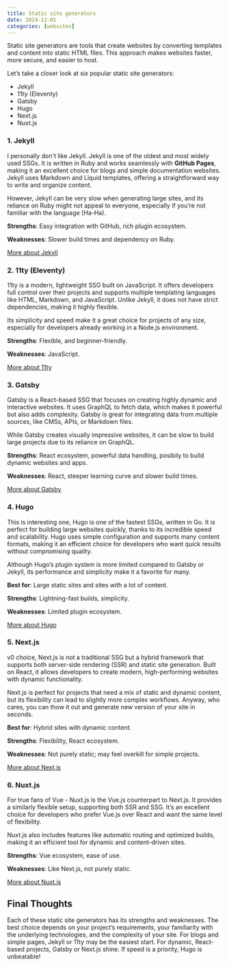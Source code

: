 ```yaml
---
title: Static site generators
date: 2024-12-01
categories: [websites]
---
```


Static site generators are tools that create websites by converting templates and content into static HTML files.
This approach makes websites faster, more secure, and easier to host.

<!--more-->

Let’s take a closer look at six popular static site generators:

- Jekyll
- 11ty (Eleventy)
- Gatsby
- Hugo
- Next.js
- Nuxt.js

### 1. Jekyll

I personally don't like Jekyll. Jekyll is one of the oldest and most widely used SSGs. It is written in Ruby and works seamlessly with **GitHub Pages**, making it an excellent choice for blogs and simple documentation websites.
Jekyll uses Markdown and Liquid templates, offering a straightforward way to write and organize content.

However, Jekyll can be very slow when generating large sites, and its reliance on Ruby might not appeal to everyone, especially if you’re not familiar with the language (Ha-Ha).

**Strengths**: Easy integration with GitHub, rich plugin ecosystem.

**Weaknesses**: Slower build times and dependency on Ruby.

[More about Jekyll](https://jekyllrb.com/)

### 2. 11ty (Eleventy)

11ty is a modern, lightweight SSG built on JavaScript. It offers developers full control over their projects and supports multiple templating languages like HTML, Markdown, and JavaScript.
Unlike Jekyll, it does not have strict dependencies, making it highly flexible.

Its simplicity and speed make it a great choice for projects of any size, especially for developers already working in a Node.js environment.

**Strengths**: Flexible, and beginner-friendly.

**Weaknesses**: JavaScript.

[More about 11ty](https://www.11ty.dev/)

### 3. Gatsby

Gatsby is a React-based SSG that focuses on creating highly dynamic and interactive websites. It uses GraphQL to fetch data, which makes it powerful but also adds complexity.
Gatsby is great for integrating data from multiple sources, like CMSs, APIs, or Markdown files.

While Gatsby creates visually impressive websites, it can be slow to build large projects due to its reliance on GraphQL.

**Strengths**: React ecosystem, powerful data handling, posibily to build dynamic websites and apps.

**Weaknesses**: React, steeper learning curve and slower build times.

[More about Gatsby](https://www.gatsbyjs.com/)

### 4. Hugo

This is interesting one, Hugo is one of the fastest SSGs, written in Go. It is perfect for building large websites quickly, thanks to its incredible speed and scalability.
Hugo uses simple configuration and supports many content formats, making it an efficient choice for developers who want quick results without compromising quality.

Although Hugo’s plugin system is more limited compared to Gatsby or Jekyll, its performance and simplicity make it a favorite for many.

**Best for**: Large static sites and sites with a lot of content.

**Strengths**: Lightning-fast builds, simplicity.

**Weaknesses**: Limited plugin ecosystem.

[More about Hugo](https://gohugo.io/)

### 5. Next.js

v0 choice, Next.js is not a traditional SSG but a hybrid framework that supports both server-side rendering (SSR) and static site generation. Built on React, it allows developers to create modern, high-performing websites with dynamic functionality.

Next.js is perfect for projects that need a mix of static and dynamic content, but its flexibility can lead to slightly more complex workflows. 
Anyway, who cares, you can thow it out and generate new version of your site in seconds.

**Best for**: Hybrid sites with dynamic content.

**Strengths**: Flexibility, React ecosystem.

**Weaknesses**: Not purely static; may feel overkill for simple projects.

[More about Next.js](https://nextjs.org/)

### 6. Nuxt.js

For true fans of Vue - Nuxt.js is the Vue.js counterpart to Next.js. It provides a similarly flexible setup, supporting both SSR and SSG. It’s an excellent choice for developers who prefer Vue.js over React and want the same level of flexibility.

Nuxt.js also includes features like automatic routing and optimized builds, making it an efficient tool for dynamic and content-driven sites.

**Strengths**: Vue ecosystem, ease of use.

**Weaknesses**: Like Next.js, not purely static.

[More about Nuxt.js](https://nuxtjs.org/)

## Final Thoughts

Each of these static site generators has its strengths and weaknesses. The best choice depends on your project’s requirements, your familiarity with the underlying technologies, and the complexity of your site. For blogs and simple pages, Jekyll or 11ty may be the easiest start. For dynamic, React-based projects, Gatsby or Next.js shine. If speed is a priority, Hugo is unbeatable!
